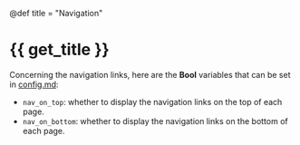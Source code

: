 @def title = "Navigation"

# {{ get_title }}

Concerning the navigation links, here are the **Bool** variables that can be set in [config.md](https://raw.githubusercontent.com/rmsrosa/booksjl-franklin-template/main/config.md):

* `nav_on_top`: whether to display the navigation links on the top of each page.
* `nav_on_bottom`: whether to display the navigation links on the bottom of each page.
